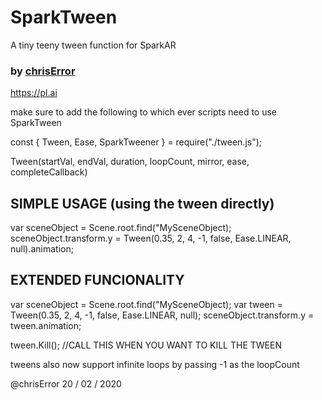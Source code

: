 # SparkTween
A tiny teeny tween function for SparkAR
### by <a href="https://www.instagram.com/chriserror/">chrisError</a>
https://pl.ai


make sure to add the following to which ever scripts need to use SparkTween


const {
	Tween,
	Ease,
	SparkTweener
} = require("./tween.js");

Tween(startVal, endVal, duration, loopCount, mirror, ease, completeCallback) 


## SIMPLE USAGE (using the tween directly)
var sceneObject = Scene.root.find("MySceneObject);
sceneObject.transform.y = Tween(0.35, 2, 4, -1, false, Ease.LINEAR, null).animation;


## EXTENDED FUNCIONALITY
var sceneObject = Scene.root.find("MySceneObject);
var tween = Tween(0.35, 2, 4, -1, false, Ease.LINEAR, null);
sceneObject.transform.y = tween.animation;

tween.Kill(); //CALL THIS WHEN YOU WANT TO KILL THE TWEEN

tweens also now support infinite loops by passing -1 as the loopCount


@chrisError 20 / 02 / 2020



